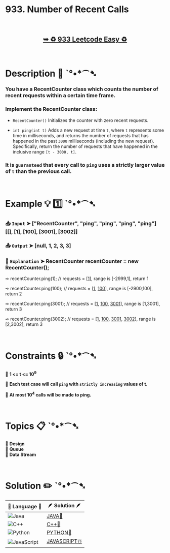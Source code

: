 # 933. Number of Recent Calls

</br>

<h2 align="center"> 

<a href="https://leetcode.com/problems/number-of-recent-calls/description/?envType=study-plan-v2&envId=leetcode-75"><strong>➥ ♻️ 933 Leetcode Easy ♻️ </strong></a>
</h2>

</br>

# Description 📜 ˋ°•*⁀➷

### You have a RecentCounter class which counts the number of recent requests within a certain time frame.

### Implement the RecentCounter class:

- `RecentCounter()` Initializes the counter with zero recent requests.

- `int ping(int t)` Adds a new request at time `t`, where `t` represents some time in milliseconds, and returns the number of requests that has happened in the past `3000` milliseconds (including the new request). Specifically, return the number of requests that have happened in the inclusive range `[t - 3000, t]`.

### It is `guaranteed` that every call to `ping` uses a strictly larger value of `t` than the previous call.

</br>

# Example 💡 1️⃣ ˋ°•*⁀➷

  ### 📥 `Input`  ➤ ["RecentCounter", "ping", "ping", "ping", "ping"]  [[], [1], [100], [3001], [3002]]

  ### 📤 `Output`  ➤ [null, 1, 2, 3, 3]

  ### 🔦 `Explanation`  ➤ RecentCounter recentCounter = new RecentCounter();

➺ recentCounter.ping(1);     // requests = [<ins>1</ins>], range is [-2999,1], return 1 </br>

➺ recentCounter.ping(100);   // requests = [<ins>1</ins>, <ins>100</ins>], range is [-2900,100], return 2 </br>

➺ recentCounter.ping(3001);  // requests = [<ins>1</ins>, <ins>100</ins>, <ins>3001</ins>], range is [1,3001], return 3 </br>

➺ recentCounter.ping(3002);  // requests = [<ins>1</ins>, <ins>100</ins>, <ins>3001</ins>, <ins>3002</ins>], range is [2,3002], return 3

</br>

# Constraints 🔒 ˋ°•*⁀➷

🔹 **1 <= t <= 10<sup>9</sup>** </br>

🔹 **Each test case will call `ping` with `strictly increasing` values of t.** </br>

🔹 **At most 10<sup>4</sup> calls will be made to ping.** </br>

</br>

# Topics 📋 ˋ°•*⁀➷

🔸 **Design**  </br>
🔸 **Queue**  </br>
🔸 **Data Stream**  </br>

</br>

# Solution ✏️ ˋ°•*⁀➷

| 📒 Language 📒  | 🪶 Solution 🪶 |
| ------------- | ------------- |
|  ![Java](https://img.shields.io/badge/java-%23ED8B00.svg?style=for-the-badge&logo=openjdk&logoColor=white)  | [JAVA🍁](https://github.com/Prakhar-002/LEETCODE/blob/main/%F0%9F%93%9A%20Study%20%F0%9F%8E%A7%20Plan%20%F0%9F%91%A8%F0%9F%8F%BB%E2%80%8D%F0%9F%92%BB/%F0%9F%8D%A8%20LeetCode%2075%20-%20%F0%9F%AA%BB%20Ace%20Coding%20Interview/%F0%9F%94%AC%20Examine%20Thoroughly%20%F0%9F%A7%AC/07%20Queue/Day%20%E2%9E%BA%2027%20%F0%9F%AA%BB%20933.%20Number%20of%20Recent%20Calls%20%E2%98%83%EF%B8%8F%20%F0%9F%8D%81%20%F0%9F%8D%B0%20%F0%9F%8E%B2/%F0%9F%8D%81JAVA%20-%20933.%20Number%20of%20Recent%20Calls.java) |
|  ![C++](https://img.shields.io/badge/c++-%2300599C.svg?style=for-the-badge&logo=c%2B%2B&logoColor=white)  | [C++🎲](https://github.com/Prakhar-002/LEETCODE/blob/main/%F0%9F%93%9A%20Study%20%F0%9F%8E%A7%20Plan%20%F0%9F%91%A8%F0%9F%8F%BB%E2%80%8D%F0%9F%92%BB/%F0%9F%8D%A8%20LeetCode%2075%20-%20%F0%9F%AA%BB%20Ace%20Coding%20Interview/%F0%9F%94%AC%20Examine%20Thoroughly%20%F0%9F%A7%AC/07%20Queue/Day%20%E2%9E%BA%2027%20%F0%9F%AA%BB%20933.%20Number%20of%20Recent%20Calls%20%E2%98%83%EF%B8%8F%20%F0%9F%8D%81%20%F0%9F%8D%B0%20%F0%9F%8E%B2/%F0%9F%8E%B2CPP%20-%20933.%20Number%20of%20Recent%20Calls.cpp)  |
|  ![Python](https://img.shields.io/badge/python-3670A0?style=for-the-badge&logo=python&logoColor=ffdd54)    | [PYTHON🍰](https://github.com/Prakhar-002/LEETCODE/blob/main/%F0%9F%93%9A%20Study%20%F0%9F%8E%A7%20Plan%20%F0%9F%91%A8%F0%9F%8F%BB%E2%80%8D%F0%9F%92%BB/%F0%9F%8D%A8%20LeetCode%2075%20-%20%F0%9F%AA%BB%20Ace%20Coding%20Interview/%F0%9F%94%AC%20Examine%20Thoroughly%20%F0%9F%A7%AC/07%20Queue/Day%20%E2%9E%BA%2027%20%F0%9F%AA%BB%20933.%20Number%20of%20Recent%20Calls%20%E2%98%83%EF%B8%8F%20%F0%9F%8D%81%20%F0%9F%8D%B0%20%F0%9F%8E%B2/%F0%9F%8D%B0PYTHON%20-%20933.%20Number%20of%20Recent%20Calls.py) |
| ![JavaScript](https://img.shields.io/badge/javascript-%23323330.svg?style=for-the-badge&logo=javascript&logoColor=%23F7DF1E)   | [JAVASCRIPT☃️](https://github.com/Prakhar-002/LEETCODE/blob/main/%F0%9F%93%9A%20Study%20%F0%9F%8E%A7%20Plan%20%F0%9F%91%A8%F0%9F%8F%BB%E2%80%8D%F0%9F%92%BB/%F0%9F%8D%A8%20LeetCode%2075%20-%20%F0%9F%AA%BB%20Ace%20Coding%20Interview/%F0%9F%94%AC%20Examine%20Thoroughly%20%F0%9F%A7%AC/07%20Queue/Day%20%E2%9E%BA%2027%20%F0%9F%AA%BB%20933.%20Number%20of%20Recent%20Calls%20%E2%98%83%EF%B8%8F%20%F0%9F%8D%81%20%F0%9F%8D%B0%20%F0%9F%8E%B2/%E2%98%83%EF%B8%8FJAVASCRIPT%20-%20933.%20Number%20of%20Recent%20Calls.js) |
